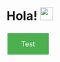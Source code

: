 ###
# Hola! <img src="https://raw.githubusercontent.com/MartinHeinz/MartinHeinz/master/wave.gif" width="30px">
<a href="#" style="background-color: #4CAF50;
    border: none;
    color: white;
    padding: 15px 32px;
    text-align: center;
    text-decoration: none;
    display: inline-block;
    font-size: 16px;
    margin: 4px 2px;
    cursor: pointer;">Test</a>
